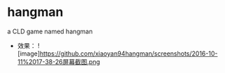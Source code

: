 # hangman
a CLD game named hangman
- 效果：
![image]https://github.com/xiaoyan94hangman/screenshots/2016-10-11%2017-38-26屏幕截图.png 
